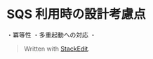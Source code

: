 # SQS 利用時の設計考慮点

・冪等性
・多重起動への対応
・


> Written with [StackEdit](https://stackedit.io/).
<!--stackedit_data:
eyJoaXN0b3J5IjpbLTE2NzM3MjE4MzYsLTUzMzYwNDIzNV19
-->
